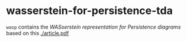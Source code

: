 # wasserstein-for-persistence-tda

`wasp` contains the *WASserstein representation for Persistence diagrams* based on this [./article.pdf](paper)

